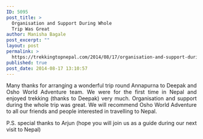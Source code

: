 ```yaml
---
ID: 5095
post_title: >
  Organisation and Support During Whole
  Trip Was Great
author: Manisha Bagale
post_excerpt: ""
layout: post
permalink: >
  https://trekkingtopnepal.com/2014/08/17/organisation-and-support-during-whole-trip-was-great/
published: true
post_date: 2014-08-17 13:10:57
---
```

<p style="text-align: justify;">Many thanks for arranging a wonderful trip round Annapurna to Deepak and Osho World Adventure team. We were for the first time in Nepal and enjoyed trekking (thanks to Deepak) very much. Organisation and support during the whole trip was great. We will recommend Osho World Adventure to all our friends and people interested in travelling to Nepal.</p>
<p style="text-align: justify;">P.S. special thanks to Arjun (hope you will join us as a guide during our next visit to Nepal)</p>